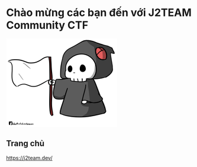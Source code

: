 # Chào mừng các bạn đến với J2TEAM Community CTF

![death-click](images/death-click.png)

## Trang chủ

https://j2team.dev/
